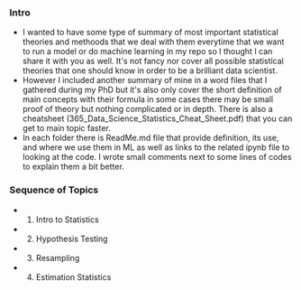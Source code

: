### Intro
* I wanted to have some type of summary of most important statistical theories and methoods that we deal with them everytime that we want to run a model or do machine learning in my repo so I thought I can share it with you as well. It's not fancy nor cover all possible statistical theories that one should know in order to be a brilliant data scientist. 
* However I included another summary of mine in a word files that I gathered during my PhD but it's also only cover the short definition of main concepts with their formula in some cases there may be small proof of theory but nothing complicated or in depth. There is also a cheatsheet (365_Data_Science_Statistics_Cheat_Sheet.pdf) that you can get to main topic faster.
* In each folder there is ReadMe.md file that provide definition, its use, and where we use them in ML as well as links to the related ipynb file to looking at the code. I wrote small comments next to some lines of codes to explain them a bit better.

### Sequence of Topics
* 1. Intro to Statistics
* 2. Hypothesis Testing
* 3. Resampling
* 4. Estimation Statistics
